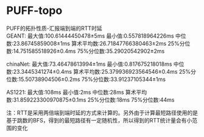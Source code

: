 # PUFF-topo  
PUFF的拓扑性质-汇报端到端的RTT时延  
GEANT:  最大值:100.61444450478±5ms  最小值:0.557818964226ms  中位数:23.86745859008±1ms  算术平均数:26.71847766380463±2ms  25%分位数:14.751585518926±0.4ms  75%分位数:35.29020542902±2ms

chinaNet:  最大值:73.46478613994±1ms  最小值:0.817675218018ms  中位数:23.3445341274±0.4ms  算术平均数:25.379936923564546±0.4ms  25%分位数:15.50738904506±0.2ms  75%分位数:33.91237105344±1ms

AS1221:  最大值:108ms  最小值:2ms  中位数:28ms  算术平均数:31.859223300970875±0.1ms  25%分位数:18ms  75%分位数:44ms

注：RTT是采用两倍端到端时延的方式来计算的。另外由于计算最短路径使用的是基于跳数的BFS，得到的最短路径有一定随机性，所以得到的RTT统计量会有小范围的变化